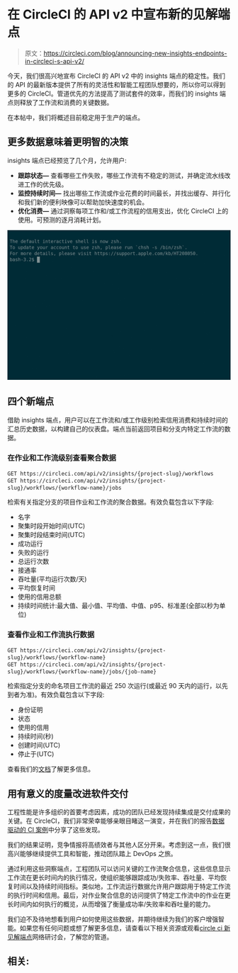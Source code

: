 # 在 CircleCI 的 API v2 中宣布新的见解端点

> 原文：<https://circleci.com/blog/announcing-new-insights-endpoints-in-circleci-s-api-v2/>

今天，我们很高兴地宣布 CircleCI 的 API v2 中的 insights 端点的稳定性。我们的 API 的最新版本提供了所有的灵活性和智能工程团队想要的，所以你可以得到更多的 CircleCI。管道优先的方法提高了测试套件的效率，而我们的 insights 端点则释放了工作流和消费的关键数据。

在本帖中，我们将概述目前稳定用于生产的端点。

## 更多数据意味着更明智的决策

insights 端点已经预览了几个月，允许用户:

*   **跟踪状态—** 查看哪些工作失败，哪些工作流有不稳定的测试，并确定流水线改进工作的优先级。
*   **监控持续时间—** 找出哪些工作流或作业花费的时间最长，并找出缓存、并行化和我们新的便利映像可以帮助加快速度的机会。
*   **优化消费—** 通过洞察每项工作和/或工作流程的信用支出，优化 CircleCI 上的使用。可预测的逐月消耗计划。

![](img/5b0bc2e08aa6837d046617d2ff230f9e.png)

## 四个新端点

借助 insights 端点，用户可以在工作流和/或工作级别检索信用消费和持续时间的汇总历史数据，以构建自己的仪表盘。端点当前返回项目和分支内特定工作流的数据。

### 在作业和工作流级别查看聚合数据

```
GET https://circleci.com/api/v2/insights/{project-slug}/workflows  
GET https://circleci.com/api/v2/insights/{project-slug}/workflows/{workflow-name}/jobs 
```

检索有关指定分支的项目作业和工作流的聚合数据。有效负载包含以下字段:

*   名字
*   聚集时段开始时间(UTC)
*   聚集时段结束时间(UTC)
*   成功运行
*   失败的运行
*   总运行次数
*   接通率
*   吞吐量(平均运行次数/天)
*   平均恢复时间
*   使用的信用总额
*   持续时间统计:最大值、最小值、平均值、中值、p95、标准差(全部以秒为单位)

### 查看作业和工作流执行数据

```
GET https://circleci.com/api/v2/insights/{project-slug}/workflows/{workflow-name}
GET https://circleci.com/api/v2/insights/{project-slug}/workflows/{workflow-name}/jobs/{job-name} 
```

检索指定分支的命名项目工作流的最近 250 次运行(或最近 90 天内的运行，以先到者为准)。有效负载包含以下字段:

*   身份证明
*   状态
*   使用的信用
*   持续时间(秒)
*   创建时间(UTC)
*   停止于(UTC)

查看我们的[文档](https://circleci.com/docs/api/v2/#circleci-api)了解更多信息。

## 用有意义的度量改进软件交付

工程性能是许多组织的首要考虑因素，成功的团队已经发现持续集成是交付成果的关键。在 CircleCI，我们非常荣幸能够亲眼目睹这一演变，并在我们的报告[数据驱动的 CI 案例](/blog/the-data-driven-case-for-ci-what-30-million-workflows-reveal-about-devops-in-practice/)中分享了这些发现。

我们的结果证明，竞争情报将高绩效者与其他人区分开来。考虑到这一点，我们很高兴能够继续提供工具和智能，推动团队踏上 DevOps 之旅。

通过利用这些洞察端点，工程团队可以访问关键的工作流聚合信息，这些信息显示工作流在更长时间内的执行情况，使组织能够跟踪成功/失败率、吞吐量、平均恢复时间以及持续时间指标。类似地，工作流运行数据允许用户跟踪用于特定工作流的执行时间和信用。最后，对作业聚合信息的访问提供了特定工作流中的作业在更长时间内如何执行的概览，从而增强了衡量成功率/失败率和吞吐量的能力。

我们迫不及待地想看到用户如何使用这些数据，并期待继续为我们的客户增强智能。如果您有任何问题或想了解更多信息，请查看以下相关资源或观看[circle ci 新见解端点](https://www.youtube.com/watch?v=pAupuaIyX7w&feature=youtu.be)网络研讨会，了解您的管道。

## 相关: